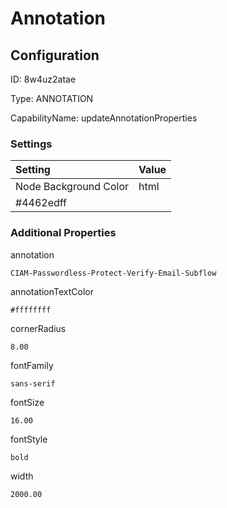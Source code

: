# Annotation
## Configuration
ID:  8w4uz2atae

Type: ANNOTATION 

CapabilityName: updateAnnotationProperties

### Settings
| Setting | Value  |
| :------------------------ | ---------------------------------------- |
| Node Background Color | html 
#4462edff | 






### Additional Properties
annotation
```string 
CIAM-Passwordless-Protect-Verify-Email-Subflow
```


annotationTextColor
```html 
#ffffffff
```


cornerRadius
```float64 
8.00
```


fontFamily
```string 
sans-serif
```


fontSize
```float64 
16.00
```


fontStyle
```string 
bold
```


width
```float64 
2000.00
```




